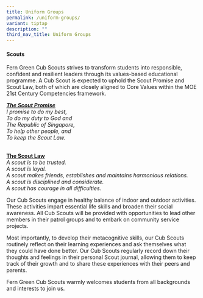 ```yaml
---
title: Uniform Groups
permalink: /uniform-groups/
variant: tiptap
description: ""
third_nav_title: Uniform Groups
---
```

<h4><strong>Scouts</strong></h4>
<p>Fern Green Cub Scouts strives to transform students into responsible,
confident and resilient leaders through its values-based educational programme.
A Cub Scout is expected to uphold the Scout Promise and Scout Law, both
of which are closely aligned to Core Values within the MOE 21st Century
Competencies framework.&nbsp;&nbsp;</p>
<p><strong><em><u>The Scout Promise</u></em></strong>&nbsp;
<br><em>I promise to do my best,</em>&nbsp;
<br><em>To do my duty to God and</em>&nbsp;
<br><em>The Republic of Singapore,</em>&nbsp;
<br><em>To help other people, and</em>&nbsp;
<br><em>To keep the Scout Law.</em>&nbsp;
<br><em> </em>&nbsp;</p>
<p><strong><u>The Scout Law</u></strong>&nbsp;
<br><em>A scout is to be trusted. </em>&nbsp;
<br><em>A scout is loyal. </em>&nbsp;
<br><em>A scout makes friends, establishes and maintains harmonious relations. </em>&nbsp;
<br><em>A scout is disciplined and considerate.</em>&nbsp;
<br><em>A scout has courage in all difficulties.</em>&nbsp;</p>
<p>Our Cub Scouts engage in healthy balance of indoor and outdoor activities.
These activities impart essential life skills and broaden their social
awareness. All Cub Scouts will be provided with opportunities to lead other
members in their patrol groups and to embark on community service projects.&nbsp;&nbsp;</p>
<p>Most importantly, to develop their metacognitive skills, our Cub Scouts
routinely reflect on their learning experiences and ask themselves what
they could have done better. Our Cub Scouts regularly record down their
thoughts and feelings in their personal Scout journal, allowing them to
keep track of their growth and to share these experiences with their peers
and parents.&nbsp;&nbsp;</p>
<p>Fern Green Cub Scouts warmly welcomes students from all backgrounds and
interests to join us.&nbsp;&nbsp;</p>